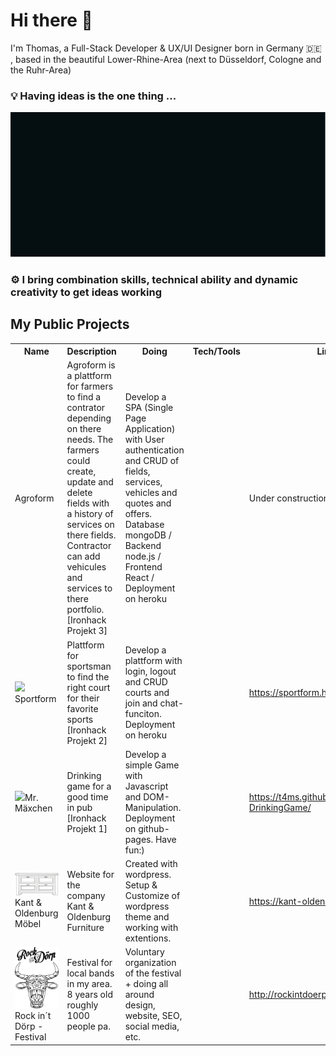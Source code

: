# Hi there 👋


<div>
<p>I'm Thomas, a Full-Stack Developer & UX/UI Designer born in Germany 🇩🇪 , based in the beautiful Lower-Rhine-Area (next to Düsseldorf, Cologne and the Ruhr-Area)</p>
    <h3>💡 Having ideas is the one thing ...</h3>
    <img src='images/t4ms_introCSS.svg' />
    <h3>⚙️ I bring combination skills, technical ability and dynamic creativity to get ideas working</h3>
</div>

<h2>My Public Projects</h2>

<table>
<tr>
    <th>Name</th>
    <th>Description</th>
    <th>Doing</th>
    <th>Tech/Tools</th>
    <th>Link</th>
</tr>
<tr>
    <td><img serc="public/images/sportform.svg">Agroform</td>
    <td>Agroform is a plattform for farmers to find a contrator depending on there needs. The farmers could create, update and delete fields with a history of services on there fields. Contractor can add vehicules and services to there portfolio. [Ironhack Projekt 3]</td>
    <td>Develop a SPA (Single Page Application) with User authentication and CRUD of fields, services, vehicles and quotes and offers. Database mongoDB / Backend node.js / Frontend React / Deployment on heroku</td>
        <td>
        <p><a target="_blank" rel="noopener noreferrer" href="https://camo.githubusercontent.com/b78effd0bf898b043de732ebd9a520e93717fa8d0103e471d5af8c93e8f899a8/68747470733a2f2f696d672e736869656c64732e696f2f62616467652f4a6176615363726970742d696e666f726d6174696f6e616c3f7374796c653d666c6174266c6f676f3d4a617661536372697074266c6f676f436f6c6f723d436f6c6f724e616d6526636f6c6f723d626c61636b"><img src="https://camo.githubusercontent.com/b78effd0bf898b043de732ebd9a520e93717fa8d0103e471d5af8c93e8f899a8/68747470733a2f2f696d672e736869656c64732e696f2f62616467652f4a6176615363726970742d696e666f726d6174696f6e616c3f7374796c653d666c6174266c6f676f3d4a617661536372697074266c6f676f436f6c6f723d436f6c6f724e616d6526636f6c6f723d626c61636b" alt="" data-canonical-src="https://img.shields.io/badge/JavaScript-informational?style=flat&amp;logo=JavaScript&amp;logoColor=ColorName&amp;color=black" style="max-width:100%;"></a>
        <a target="_blank" rel="noopener noreferrer" href="https://camo.githubusercontent.com/b949ecbd10638d045aa06dfbaad5f413af9d713ea9191dfbd9842e194723b8e6/68747470733a2f2f696d672e736869656c64732e696f2f62616467652f52656163742d696e666f726d6174696f6e616c3f7374796c653d666c6174266c6f676f3d7265616374266c6f676f436f6c6f723d436f6c6f724e616d6526636f6c6f723d626c61636b"><img src="https://camo.githubusercontent.com/b949ecbd10638d045aa06dfbaad5f413af9d713ea9191dfbd9842e194723b8e6/68747470733a2f2f696d672e736869656c64732e696f2f62616467652f52656163742d696e666f726d6174696f6e616c3f7374796c653d666c6174266c6f676f3d7265616374266c6f676f436f6c6f723d436f6c6f724e616d6526636f6c6f723d626c61636b" alt="" data-canonical-src="https://img.shields.io/badge/React-informational?style=flat&amp;logo=react&amp;logoColor=ColorName&amp;color=black" style="max-width:100%;"></a>
        <a target="_blank" rel="noopener noreferrer" href="https://camo.githubusercontent.com/59082a1ef957ded1e382c17f7b89b0c68819990670475f41fb72cd914b077bda/68747470733a2f2f696d672e736869656c64732e696f2f62616467652f4e6f64652e6a732d696e666f726d6174696f6e616c3f7374796c653d666c6174266c6f676f3d4e6f64652e6a73266c6f676f436f6c6f723d436f6c6f724e616d6526636f6c6f723d626c61636b"><img src="https://camo.githubusercontent.com/59082a1ef957ded1e382c17f7b89b0c68819990670475f41fb72cd914b077bda/68747470733a2f2f696d672e736869656c64732e696f2f62616467652f4e6f64652e6a732d696e666f726d6174696f6e616c3f7374796c653d666c6174266c6f676f3d4e6f64652e6a73266c6f676f436f6c6f723d436f6c6f724e616d6526636f6c6f723d626c61636b" alt="" data-canonical-src="https://img.shields.io/badge/Node.js-informational?style=flat&amp;logo=Node.js&amp;logoColor=ColorName&amp;color=black" style="max-width:100%;"></a>
        <a target="_blank" rel="noopener noreferrer" href="https://camo.githubusercontent.com/3445df3d83ad17675b6e69347dfec71c3b30bc6af7f06282ff51b61b03f664a5/68747470733a2f2f696d672e736869656c64732e696f2f62616467652f457870726573732d696e666f726d6174696f6e616c3f7374796c653d666c6174266c6f676f3d45787072657373266c6f676f436f6c6f723d436f6c6f724e616d6526636f6c6f723d626c61636b"><img src="https://camo.githubusercontent.com/3445df3d83ad17675b6e69347dfec71c3b30bc6af7f06282ff51b61b03f664a5/68747470733a2f2f696d672e736869656c64732e696f2f62616467652f457870726573732d696e666f726d6174696f6e616c3f7374796c653d666c6174266c6f676f3d45787072657373266c6f676f436f6c6f723d436f6c6f724e616d6526636f6c6f723d626c61636b" alt="" data-canonical-src="https://img.shields.io/badge/Express-informational?style=flat&amp;logo=Express&amp;logoColor=ColorName&amp;color=black" style="max-width:100%;"></a>
        <a target="_blank" rel="noopener noreferrer" href="https://camo.githubusercontent.com/352cdc55f45d14518124e1d9ab02f8caa64157d3f7b68c93e12b4568d92597b7/68747470733a2f2f696d672e736869656c64732e696f2f62616467652f4d6f6e676f44422d696e666f726d6174696f6e616c3f7374796c653d666c6174266c6f676f3d4d6f6e676f4442266c6f676f436f6c6f723d436f6c6f724e616d6526636f6c6f723d626c61636b"><img src="https://camo.githubusercontent.com/352cdc55f45d14518124e1d9ab02f8caa64157d3f7b68c93e12b4568d92597b7/68747470733a2f2f696d672e736869656c64732e696f2f62616467652f4d6f6e676f44422d696e666f726d6174696f6e616c3f7374796c653d666c6174266c6f676f3d4d6f6e676f4442266c6f676f436f6c6f723d436f6c6f724e616d6526636f6c6f723d626c61636b" alt="" data-canonical-src="https://img.shields.io/badge/MongoDB-informational?style=flat&amp;logo=MongoDB&amp;logoColor=ColorName&amp;color=black" style="max-width:100%;"></a>
        <a target="_blank" rel="noopener noreferrer" href="https://camo.githubusercontent.com/2a3c7fc231aff520b66d757efebf502941249f8c125a4542531ccda5f3bf77f4/68747470733a2f2f696d672e736869656c64732e696f2f62616467652f4353532d696e666f726d6174696f6e616c3f7374796c653d666c6174266c6f676f3d63737333266c6f676f436f6c6f723d436f6c6f724e616d6526636f6c6f723d626c61636b"><img src="https://camo.githubusercontent.com/2a3c7fc231aff520b66d757efebf502941249f8c125a4542531ccda5f3bf77f4/68747470733a2f2f696d672e736869656c64732e696f2f62616467652f4353532d696e666f726d6174696f6e616c3f7374796c653d666c6174266c6f676f3d63737333266c6f676f436f6c6f723d436f6c6f724e616d6526636f6c6f723d626c61636b" alt="" data-canonical-src="https://img.shields.io/badge/CSS-informational?style=flat&amp;logo=css3&amp;logoColor=ColorName&amp;color=black" style="max-width:100%;"></a>
        <a target="_blank" rel="noopener noreferrer" href="https://camo.githubusercontent.com/db05093db34dc00d974b707eaa3cd2d9e19c047fe776d59ac7144d552ac2ac60/68747470733a2f2f696d672e736869656c64732e696f2f62616467652f536173732d696e666f726d6174696f6e616c3f7374796c653d666c6174266c6f676f3d53617373266c6f676f436f6c6f723d436f6c6f724e616d6526636f6c6f723d626c61636b"><img src="https://camo.githubusercontent.com/db05093db34dc00d974b707eaa3cd2d9e19c047fe776d59ac7144d552ac2ac60/68747470733a2f2f696d672e736869656c64732e696f2f62616467652f536173732d696e666f726d6174696f6e616c3f7374796c653d666c6174266c6f676f3d53617373266c6f676f436f6c6f723d436f6c6f724e616d6526636f6c6f723d626c61636b" alt="" data-canonical-src="https://img.shields.io/badge/Sass-informational?style=flat&amp;logo=Sass&amp;logoColor=ColorName&amp;color=black" style="max-width:100%;"></a>
        <a target="_blank" rel="noopener noreferrer" href="https://camo.githubusercontent.com/8444b01a451e1b946beed4d4dc8f9a6cd3f73ed9979a7da1d0071d444c1e5114/68747470733a2f2f696d672e736869656c64732e696f2f62616467652f6669676d612d696e666f726d6174696f6e616c3f7374796c653d666c6174266c6f676f3d6669676d61266c6f676f436f6c6f723d436f6c6f724e616d6526636f6c6f723d626c61636b"><img src="https://camo.githubusercontent.com/8444b01a451e1b946beed4d4dc8f9a6cd3f73ed9979a7da1d0071d444c1e5114/68747470733a2f2f696d672e736869656c64732e696f2f62616467652f6669676d612d696e666f726d6174696f6e616c3f7374796c653d666c6174266c6f676f3d6669676d61266c6f676f436f6c6f723d436f6c6f724e616d6526636f6c6f723d626c61636b" alt="" data-canonical-src="https://img.shields.io/badge/figma-informational?style=flat&amp;logo=figma&amp;logoColor=ColorName&amp;color=black" style="max-width:100%;"></a>
        <a target="_blank" rel="noopener noreferrer" href="https://camo.githubusercontent.com/d25249fa606a766ac14664d7b2462b8cdc01fc41a365c85d5a5a50dec59bc484/68747470733a2f2f696d672e736869656c64732e696f2f62616467652f4163636573736962696c6974792d696e666f726d6174696f6e616c3f7374796c653d666c6174266c6f676f3d4163636573736962696c697479266c6f676f436f6c6f723d436f6c6f724e616d6526636f6c6f723d626c61636b"><img src="https://camo.githubusercontent.com/d25249fa606a766ac14664d7b2462b8cdc01fc41a365c85d5a5a50dec59bc484/68747470733a2f2f696d672e736869656c64732e696f2f62616467652f4163636573736962696c6974792d696e666f726d6174696f6e616c3f7374796c653d666c6174266c6f676f3d4163636573736962696c697479266c6f676f436f6c6f723d436f6c6f724e616d6526636f6c6f723d626c61636b" alt="" data-canonical-src="https://img.shields.io/badge/Accessibility-informational?style=flat&amp;logo=Accessibility&amp;logoColor=ColorName&amp;color=black" style="max-width:100%;"></a>
        <a target="_blank" rel="noopener noreferrer" href="https://camo.githubusercontent.com/98fc2813520da7bbd412670f4948515368a13959e6964c4e9f12fdbfef62d367/68747470733a2f2f696d672e736869656c64732e696f2f62616467652f4e504d2d696e666f726d6174696f6e616c3f7374796c653d666c6174266c6f676f3d6e706d266c6f676f436f6c6f723d436f6c6f724e616d6526636f6c6f723d626c61636b"><img src="https://camo.githubusercontent.com/98fc2813520da7bbd412670f4948515368a13959e6964c4e9f12fdbfef62d367/68747470733a2f2f696d672e736869656c64732e696f2f62616467652f4e504d2d696e666f726d6174696f6e616c3f7374796c653d666c6174266c6f676f3d6e706d266c6f676f436f6c6f723d436f6c6f724e616d6526636f6c6f723d626c61636b" alt="" data-canonical-src="https://img.shields.io/badge/NPM-informational?style=flat&amp;logo=npm&amp;logoColor=ColorName&amp;color=black" style="max-width:100%;"></a>
        <a target="_blank" rel="noopener noreferrer" href="https://camo.githubusercontent.com/5393f0467e5bad99284d49b27454a9221a9e6e25d13d64979b632e22376a9c35/68747470733a2f2f696d672e736869656c64732e696f2f62616467652f506f73746d616e2d696e666f726d6174696f6e616c3f7374796c653d666c6174266c6f676f3d506f73746d616e266c6f676f436f6c6f723d436f6c6f724e616d6526636f6c6f723d626c61636b"><img src="https://camo.githubusercontent.com/5393f0467e5bad99284d49b27454a9221a9e6e25d13d64979b632e22376a9c35/68747470733a2f2f696d672e736869656c64732e696f2f62616467652f506f73746d616e2d696e666f726d6174696f6e616c3f7374796c653d666c6174266c6f676f3d506f73746d616e266c6f676f436f6c6f723d436f6c6f724e616d6526636f6c6f723d626c61636b" alt="" data-canonical-src="https://img.shields.io/badge/Postman-informational?style=flat&amp;logo=Postman&amp;logoColor=ColorName&amp;color=black" style="max-width:100%;"></a>
        <a target="_blank" rel="noopener noreferrer" href="https://camo.githubusercontent.com/377eea65aac131046810e6bef9b0efcb58ea93802e61c32f1d2d9fc53560bc2c/68747470733a2f2f696d672e736869656c64732e696f2f62616467652f6865726f6b752d696e666f726d6174696f6e616c3f7374796c653d666c6174266c6f676f3d6865726f6b75266c6f676f436f6c6f723d436f6c6f724e616d6526636f6c6f723d626c61636b"><img src="https://camo.githubusercontent.com/377eea65aac131046810e6bef9b0efcb58ea93802e61c32f1d2d9fc53560bc2c/68747470733a2f2f696d672e736869656c64732e696f2f62616467652f6865726f6b752d696e666f726d6174696f6e616c3f7374796c653d666c6174266c6f676f3d6865726f6b75266c6f676f436f6c6f723d436f6c6f724e616d6526636f6c6f723d626c61636b" alt="" data-canonical-src="https://img.shields.io/badge/heroku-informational?style=flat&amp;logo=heroku&amp;logoColor=ColorName&amp;color=black" style="max-width:100%;"></a></p>
    </td>
    <td>
        Under construction
    </td>
</tr>
<tr>
     <td><img src="public/images/sportform.svg">Sportform</td>
     <td>Plattform for sportsman to find the right court for their favorite sports [Ironhack Projekt 2]</td>
     <td>Develop a plattform with login, logout and CRUD courts and join and chat-funciton. Deployment on heroku</td>
        <td>
        <a target="_blank" rel="noopener noreferrer" href="https://camo.githubusercontent.com/b78effd0bf898b043de732ebd9a520e93717fa8d0103e471d5af8c93e8f899a8/68747470733a2f2f696d672e736869656c64732e696f2f62616467652f4a6176615363726970742d696e666f726d6174696f6e616c3f7374796c653d666c6174266c6f676f3d4a617661536372697074266c6f676f436f6c6f723d436f6c6f724e616d6526636f6c6f723d626c61636b"><img src="https://camo.githubusercontent.com/b78effd0bf898b043de732ebd9a520e93717fa8d0103e471d5af8c93e8f899a8/68747470733a2f2f696d672e736869656c64732e696f2f62616467652f4a6176615363726970742d696e666f726d6174696f6e616c3f7374796c653d666c6174266c6f676f3d4a617661536372697074266c6f676f436f6c6f723d436f6c6f724e616d6526636f6c6f723d626c61636b" alt="" data-canonical-src="https://img.shields.io/badge/JavaScript-informational?style=flat&amp;logo=JavaScript&amp;logoColor=ColorName&amp;color=black" style="max-width:100%;"></a>
        <a target="_blank" rel="noopener noreferrer" href="https://camo.githubusercontent.com/59082a1ef957ded1e382c17f7b89b0c68819990670475f41fb72cd914b077bda/68747470733a2f2f696d672e736869656c64732e696f2f62616467652f4e6f64652e6a732d696e666f726d6174696f6e616c3f7374796c653d666c6174266c6f676f3d4e6f64652e6a73266c6f676f436f6c6f723d436f6c6f724e616d6526636f6c6f723d626c61636b"><img src="https://camo.githubusercontent.com/59082a1ef957ded1e382c17f7b89b0c68819990670475f41fb72cd914b077bda/68747470733a2f2f696d672e736869656c64732e696f2f62616467652f4e6f64652e6a732d696e666f726d6174696f6e616c3f7374796c653d666c6174266c6f676f3d4e6f64652e6a73266c6f676f436f6c6f723d436f6c6f724e616d6526636f6c6f723d626c61636b" alt="" data-canonical-src="https://img.shields.io/badge/Node.js-informational?style=flat&amp;logo=Node.js&amp;logoColor=ColorName&amp;color=black" style="max-width:100%;"></a>
        <a target="_blank" rel="noopener noreferrer" href="https://camo.githubusercontent.com/352cdc55f45d14518124e1d9ab02f8caa64157d3f7b68c93e12b4568d92597b7/68747470733a2f2f696d672e736869656c64732e696f2f62616467652f4d6f6e676f44422d696e666f726d6174696f6e616c3f7374796c653d666c6174266c6f676f3d4d6f6e676f4442266c6f676f436f6c6f723d436f6c6f724e616d6526636f6c6f723d626c61636b"><img src="https://camo.githubusercontent.com/352cdc55f45d14518124e1d9ab02f8caa64157d3f7b68c93e12b4568d92597b7/68747470733a2f2f696d672e736869656c64732e696f2f62616467652f4d6f6e676f44422d696e666f726d6174696f6e616c3f7374796c653d666c6174266c6f676f3d4d6f6e676f4442266c6f676f436f6c6f723d436f6c6f724e616d6526636f6c6f723d626c61636b" alt="" data-canonical-src="https://img.shields.io/badge/MongoDB-informational?style=flat&amp;logo=MongoDB&amp;logoColor=ColorName&amp;color=black" style="max-width:100%;"></a>
        <a target="_blank" rel="noopener noreferrer" href="https://camo.githubusercontent.com/2a3c7fc231aff520b66d757efebf502941249f8c125a4542531ccda5f3bf77f4/68747470733a2f2f696d672e736869656c64732e696f2f62616467652f4353532d696e666f726d6174696f6e616c3f7374796c653d666c6174266c6f676f3d63737333266c6f676f436f6c6f723d436f6c6f724e616d6526636f6c6f723d626c61636b"><img src="https://camo.githubusercontent.com/2a3c7fc231aff520b66d757efebf502941249f8c125a4542531ccda5f3bf77f4/68747470733a2f2f696d672e736869656c64732e696f2f62616467652f4353532d696e666f726d6174696f6e616c3f7374796c653d666c6174266c6f676f3d63737333266c6f676f436f6c6f723d436f6c6f724e616d6526636f6c6f723d626c61636b" alt="" data-canonical-src="https://img.shields.io/badge/CSS-informational?style=flat&amp;logo=css3&amp;logoColor=ColorName&amp;color=black" style="max-width:100%;"></a>
        <a target="_blank" rel="noopener noreferrer" href="https://camo.githubusercontent.com/db05093db34dc00d974b707eaa3cd2d9e19c047fe776d59ac7144d552ac2ac60/68747470733a2f2f696d672e736869656c64732e696f2f62616467652f536173732d696e666f726d6174696f6e616c3f7374796c653d666c6174266c6f676f3d53617373266c6f676f436f6c6f723d436f6c6f724e616d6526636f6c6f723d626c61636b"><img src="https://camo.githubusercontent.com/db05093db34dc00d974b707eaa3cd2d9e19c047fe776d59ac7144d552ac2ac60/68747470733a2f2f696d672e736869656c64732e696f2f62616467652f536173732d696e666f726d6174696f6e616c3f7374796c653d666c6174266c6f676f3d53617373266c6f676f436f6c6f723d436f6c6f724e616d6526636f6c6f723d626c61636b" alt="" data-canonical-src="https://img.shields.io/badge/Sass-informational?style=flat&amp;logo=Sass&amp;logoColor=ColorName&amp;color=black" style="max-width:100%;"></a>
        <a target="_blank" rel="noopener noreferrer" href="https://camo.githubusercontent.com/8444b01a451e1b946beed4d4dc8f9a6cd3f73ed9979a7da1d0071d444c1e5114/68747470733a2f2f696d672e736869656c64732e696f2f62616467652f6669676d612d696e666f726d6174696f6e616c3f7374796c653d666c6174266c6f676f3d6669676d61266c6f676f436f6c6f723d436f6c6f724e616d6526636f6c6f723d626c61636b"><img src="https://camo.githubusercontent.com/8444b01a451e1b946beed4d4dc8f9a6cd3f73ed9979a7da1d0071d444c1e5114/68747470733a2f2f696d672e736869656c64732e696f2f62616467652f6669676d612d696e666f726d6174696f6e616c3f7374796c653d666c6174266c6f676f3d6669676d61266c6f676f436f6c6f723d436f6c6f724e616d6526636f6c6f723d626c61636b" alt="" data-canonical-src="https://img.shields.io/badge/figma-informational?style=flat&amp;logo=figma&amp;logoColor=ColorName&amp;color=black" style="max-width:100%;"></a>
        <a target="_blank" rel="noopener noreferrer" href="https://camo.githubusercontent.com/98fc2813520da7bbd412670f4948515368a13959e6964c4e9f12fdbfef62d367/68747470733a2f2f696d672e736869656c64732e696f2f62616467652f4e504d2d696e666f726d6174696f6e616c3f7374796c653d666c6174266c6f676f3d6e706d266c6f676f436f6c6f723d436f6c6f724e616d6526636f6c6f723d626c61636b"><img src="https://camo.githubusercontent.com/98fc2813520da7bbd412670f4948515368a13959e6964c4e9f12fdbfef62d367/68747470733a2f2f696d672e736869656c64732e696f2f62616467652f4e504d2d696e666f726d6174696f6e616c3f7374796c653d666c6174266c6f676f3d6e706d266c6f676f436f6c6f723d436f6c6f724e616d6526636f6c6f723d626c61636b" alt="" data-canonical-src="https://img.shields.io/badge/NPM-informational?style=flat&amp;logo=npm&amp;logoColor=ColorName&amp;color=black" style="max-width:100%;"></a>
        <a target="_blank" rel="noopener noreferrer" href="https://camo.githubusercontent.com/5393f0467e5bad99284d49b27454a9221a9e6e25d13d64979b632e22376a9c35/68747470733a2f2f696d672e736869656c64732e696f2f62616467652f506f73746d616e2d696e666f726d6174696f6e616c3f7374796c653d666c6174266c6f676f3d506f73746d616e266c6f676f436f6c6f723d436f6c6f724e616d6526636f6c6f723d626c61636b"><img src="https://camo.githubusercontent.com/5393f0467e5bad99284d49b27454a9221a9e6e25d13d64979b632e22376a9c35/68747470733a2f2f696d672e736869656c64732e696f2f62616467652f506f73746d616e2d696e666f726d6174696f6e616c3f7374796c653d666c6174266c6f676f3d506f73746d616e266c6f676f436f6c6f723d436f6c6f724e616d6526636f6c6f723d626c61636b" alt="" data-canonical-src="https://img.shields.io/badge/Postman-informational?style=flat&amp;logo=Postman&amp;logoColor=ColorName&amp;color=black" style="max-width:100%;"></a>
        <a target="_blank" rel="noopener noreferrer" href="https://camo.githubusercontent.com/377eea65aac131046810e6bef9b0efcb58ea93802e61c32f1d2d9fc53560bc2c/68747470733a2f2f696d672e736869656c64732e696f2f62616467652f6865726f6b752d696e666f726d6174696f6e616c3f7374796c653d666c6174266c6f676f3d6865726f6b75266c6f676f436f6c6f723d436f6c6f724e616d6526636f6c6f723d626c61636b"><img src="https://camo.githubusercontent.com/377eea65aac131046810e6bef9b0efcb58ea93802e61c32f1d2d9fc53560bc2c/68747470733a2f2f696d672e736869656c64732e696f2f62616467652f6865726f6b752d696e666f726d6174696f6e616c3f7374796c653d666c6174266c6f676f3d6865726f6b75266c6f676f436f6c6f723d436f6c6f724e616d6526636f6c6f723d626c61636b" alt="" data-canonical-src="https://img.shields.io/badge/heroku-informational?style=flat&amp;logo=heroku&amp;logoColor=ColorName&amp;color=black" style="max-width:100%;"></a>
    </td>
    <td>
        <a href="https://sportform.herokuapp.com/">https://sportform.herokuapp.com/</a>
    </td>
   </tr>
   <tr>
    <td><img src="02Content/maexchen.svg">Mr. Mäxchen</td>
    <td>Drinking game for a good time in pub [Ironhack Projekt 1]</td>
    <td>Develop a simple Game with Javascript and DOM-Manipulation. Deployment on github-pages. Have fun:)</td>
    <td>
        <a target="_blank" rel="noopener noreferrer" href="https://camo.githubusercontent.com/b78effd0bf898b043de732ebd9a520e93717fa8d0103e471d5af8c93e8f899a8/68747470733a2f2f696d672e736869656c64732e696f2f62616467652f4a6176615363726970742d696e666f726d6174696f6e616c3f7374796c653d666c6174266c6f676f3d4a617661536372697074266c6f676f436f6c6f723d436f6c6f724e616d6526636f6c6f723d626c61636b"><img src="https://camo.githubusercontent.com/b78effd0bf898b043de732ebd9a520e93717fa8d0103e471d5af8c93e8f899a8/68747470733a2f2f696d672e736869656c64732e696f2f62616467652f4a6176615363726970742d696e666f726d6174696f6e616c3f7374796c653d666c6174266c6f676f3d4a617661536372697074266c6f676f436f6c6f723d436f6c6f724e616d6526636f6c6f723d626c61636b" alt="" data-canonical-src="https://img.shields.io/badge/JavaScript-informational?style=flat&amp;logo=JavaScript&amp;logoColor=ColorName&amp;color=black" style="max-width:100%;"></a>
        <a target="_blank" rel="noopener noreferrer" href="https://camo.githubusercontent.com/2a3c7fc231aff520b66d757efebf502941249f8c125a4542531ccda5f3bf77f4/68747470733a2f2f696d672e736869656c64732e696f2f62616467652f4353532d696e666f726d6174696f6e616c3f7374796c653d666c6174266c6f676f3d63737333266c6f676f436f6c6f723d436f6c6f724e616d6526636f6c6f723d626c61636b"><img src="https://camo.githubusercontent.com/2a3c7fc231aff520b66d757efebf502941249f8c125a4542531ccda5f3bf77f4/68747470733a2f2f696d672e736869656c64732e696f2f62616467652f4353532d696e666f726d6174696f6e616c3f7374796c653d666c6174266c6f676f3d63737333266c6f676f436f6c6f723d436f6c6f724e616d6526636f6c6f723d626c61636b" alt="" data-canonical-src="https://img.shields.io/badge/CSS-informational?style=flat&amp;logo=css3&amp;logoColor=ColorName&amp;color=black" style="max-width:100%;"></a>
        <a target="_blank" rel="noopener noreferrer" href="https://camo.githubusercontent.com/377eea65aac131046810e6bef9b0efcb58ea93802e61c32f1d2d9fc53560bc2c/68747470733a2f2f696d672e736869656c64732e696f2f62616467652f6865726f6b752d696e666f726d6174696f6e616c3f7374796c653d666c6174266c6f676f3d6865726f6b75266c6f676f436f6c6f723d436f6c6f724e616d6526636f6c6f723d626c61636b"><img src="https://camo.githubusercontent.com/377eea65aac131046810e6bef9b0efcb58ea93802e61c32f1d2d9fc53560bc2c/68747470733a2f2f696d672e736869656c64732e696f2f62616467652f6865726f6b752d696e666f726d6174696f6e616c3f7374796c653d666c6174266c6f676f3d6865726f6b75266c6f676f436f6c6f723d436f6c6f724e616d6526636f6c6f723d626c61636b" alt="" data-canonical-src="https://img.shields.io/badge/heroku-informational?style=flat&amp;logo=heroku&amp;logoColor=ColorName&amp;color=black" style="max-width:100%;"></a>
      </td>
      <td>
      <a href="https://t4ms.github.io/Mr.Maexchen-DrinkingGame/">https://t4ms.github.io/Mr.Maexchen-DrinkingGame/ </a>
      </td>
</tr>
<tr>
    <td><img src="images/ICON-restaurierung.svg">Kant & Oldenburg Möbel</td>
    <td>Website for the company Kant & Oldenburg Furniture</td>
    <td>Created with wordpress. Setup & Customize of wordpress theme and working with extentions.</td>
    <td>
        <a target="_blank" rel="noopener noreferrer" href="https://camo.githubusercontent.com/2a3c7fc231aff520b66d757efebf502941249f8c125a4542531ccda5f3bf77f4/68747470733a2f2f696d672e736869656c64732e696f2f62616467652f4353532d696e666f726d6174696f6e616c3f7374796c653d666c6174266c6f676f3d63737333266c6f676f436f6c6f723d436f6c6f724e616d6526636f6c6f723d626c61636b"><img src="https://camo.githubusercontent.com/2a3c7fc231aff520b66d757efebf502941249f8c125a4542531ccda5f3bf77f4/68747470733a2f2f696d672e736869656c64732e696f2f62616467652f4353532d696e666f726d6174696f6e616c3f7374796c653d666c6174266c6f676f3d63737333266c6f676f436f6c6f723d436f6c6f724e616d6526636f6c6f723d626c61636b" alt="" data-canonical-src="https://img.shields.io/badge/wordpress-informational?style=flat&amp;logo=wordpress&amp;logoColor=ColorName&amp;color=black" style="max-width:100%;"></a>
        <a target="_blank" rel="noopener noreferrer" href="https://camo.githubusercontent.com/2a3c7fc231aff520b66d757efebf502941249f8c125a4542531ccda5f3bf77f4/68747470733a2f2f696d672e736869656c64732e696f2f62616467652f4353532d696e666f726d6174696f6e616c3f7374796c653d666c6174266c6f676f3d63737333266c6f676f436f6c6f723d436f6c6f724e616d6526636f6c6f723d626c61636b"><img src="https://camo.githubusercontent.com/2a3c7fc231aff520b66d757efebf502941249f8c125a4542531ccda5f3bf77f4/68747470733a2f2f696d672e736869656c64732e696f2f62616467652f4353532d696e666f726d6174696f6e616c3f7374796c653d666c6174266c6f676f3d63737333266c6f676f436f6c6f723d436f6c6f724e616d6526636f6c6f723d626c61636b" alt="" data-canonical-src="https://img.shields.io/badge/html-informational?style=flat&amp;logo=html&amp;logoColor=ColorName&amp;color=black" style="max-width:100%;"></a>
        <a target="_blank" rel="noopener noreferrer" href="https://camo.githubusercontent.com/2a3c7fc231aff520b66d757efebf502941249f8c125a4542531ccda5f3bf77f4/68747470733a2f2f696d672e736869656c64732e696f2f62616467652f4353532d696e666f726d6174696f6e616c3f7374796c653d666c6174266c6f676f3d63737333266c6f676f436f6c6f723d436f6c6f724e616d6526636f6c6f723d626c61636b"><img src="https://camo.githubusercontent.com/2a3c7fc231aff520b66d757efebf502941249f8c125a4542531ccda5f3bf77f4/68747470733a2f2f696d672e736869656c64732e696f2f62616467652f4353532d696e666f726d6174696f6e616c3f7374796c653d666c6174266c6f676f3d63737333266c6f676f436f6c6f723d436f6c6f724e616d6526636f6c6f723d626c61636b" alt="" data-canonical-src="https://img.shields.io/badge/CSS-informational?style=flat&amp;logo=css3&amp;logoColor=ColorName&amp;color=black" style="max-width:100%;"></a>
      </td>
      <td>
      <a href="https://kant-oldenburg.de/">https://kant-oldenburg.de/</a>
      </td>
</tr>
<tr>
    <td><img src="images/rid.svg">Rock in´t Dörp - Festival</td>
    <td>Festival for local bands in my area. 8 years old roughly 1000 people pa.</td>
    <td>Voluntary organization of the festival + doing all around design, website, SEO, social media, etc.</td>
    <td>
        <a target="_blank" rel="noopener noreferrer" href="https://camo.githubusercontent.com/2a3c7fc231aff520b66d757efebf502941249f8c125a4542531ccda5f3bf77f4/68747470733a2f2f696d672e736869656c64732e696f2f62616467652f4353532d696e666f726d6174696f6e616c3f7374796c653d666c6174266c6f676f3d63737333266c6f676f436f6c6f723d436f6c6f724e616d6526636f6c6f723d626c61636b"><img src="https://camo.githubusercontent.com/2a3c7fc231aff520b66d757efebf502941249f8c125a4542531ccda5f3bf77f4/68747470733a2f2f696d672e736869656c64732e696f2f62616467652f4353532d696e666f726d6174696f6e616c3f7374796c653d666c6174266c6f676f3d63737333266c6f676f436f6c6f723d436f6c6f724e616d6526636f6c6f723d626c61636b" alt="" data-canonical-src="https://img.shields.io/badge/html-informational?style=flat&amp;logo=html&amp;logoColor=ColorName&amp;color=black" style="max-width:100%;"></a>
        <a target="_blank" rel="noopener noreferrer" href="https://camo.githubusercontent.com/2a3c7fc231aff520b66d757efebf502941249f8c125a4542531ccda5f3bf77f4/68747470733a2f2f696d672e736869656c64732e696f2f62616467652f4353532d696e666f726d6174696f6e616c3f7374796c653d666c6174266c6f676f3d63737333266c6f676f436f6c6f723d436f6c6f724e616d6526636f6c6f723d626c61636b"><img src="https://camo.githubusercontent.com/2a3c7fc231aff520b66d757efebf502941249f8c125a4542531ccda5f3bf77f4/68747470733a2f2f696d672e736869656c64732e696f2f62616467652f4353532d696e666f726d6174696f6e616c3f7374796c653d666c6174266c6f676f3d63737333266c6f676f436f6c6f723d436f6c6f724e616d6526636f6c6f723d626c61636b" alt="" data-canonical-src="https://img.shields.io/badge/CSS-informational?style=flat&amp;logo=css3&amp;logoColor=ColorName&amp;color=black" style="max-width:100%;"></a>
      </td>
      <td>
      <a href="http://rockintdoerp.de/">http://rockintdoerp.de/</a>
      </td>
</tr>
</table>
